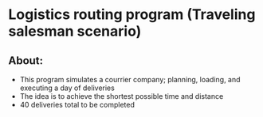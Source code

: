 # Logistics routing program (Traveling salesman scenario)
## About:
* This program simulates a courrier company; planning, loading, and executing a day of deliveries
* The idea is to achieve the shortest possible time and distance
* 40 deliveries total to be completed
